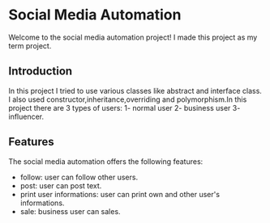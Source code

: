 # Social Media Automation
Welcome to the social media automation project! I made this project as my term project.
## Introduction
In this project I tried to use various classes like abstract and interface class. I also used constructor,inheritance,overriding and polymorphism.In this project there are 3 types of users: 1- normal user 2- business user 3- influencer.
## Features
The  social media automation offers the following features:
- follow: user can follow other users.
- post: user can post text.
- print user informations: user can print own and other user's informations.
- sale: business user can sales.

